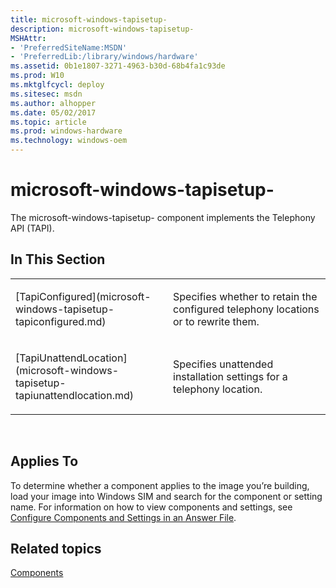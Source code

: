 ```yaml
---
title: microsoft-windows-tapisetup-
description: microsoft-windows-tapisetup-
MSHAttr:
- 'PreferredSiteName:MSDN'
- 'PreferredLib:/library/windows/hardware'
ms.assetid: 0b1e1807-3271-4963-b30d-68b4fa1c93de
ms.prod: W10
ms.mktglfcycl: deploy
ms.sitesec: msdn
ms.author: alhopper
ms.date: 05/02/2017
ms.topic: article
ms.prod: windows-hardware
ms.technology: windows-oem
---
```


# microsoft-windows-tapisetup-


The microsoft-windows-tapisetup- component implements the Telephony API (TAPI).

## In This Section


<table>
<colgroup>
<col width="50%" />
<col width="50%" />
</colgroup>
<tbody>
<tr class="odd">
<td><p>[TapiConfigured](microsoft-windows-tapisetup-tapiconfigured.md)</p></td>
<td><p>Specifies whether to retain the configured telephony locations or to rewrite them.</p></td>
</tr>
<tr class="even">
<td><p>[TapiUnattendLocation](microsoft-windows-tapisetup-tapiunattendlocation.md)</p></td>
<td><p>Specifies unattended installation settings for a telephony location.</p></td>
</tr>
</tbody>
</table>

 

## Applies To


To determine whether a component applies to the image you’re building, load your image into Windows SIM and search for the component or setting name. For information on how to view components and settings, see [Configure Components and Settings in an Answer File](https://msdn.microsoft.com/library/windows/hardware/dn915078).

## Related topics


[Components](components-b-unattend.md)

 

 








